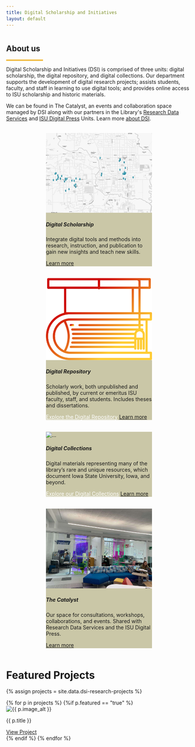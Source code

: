 ```yaml
---
title: Digital Scholarship and Initiatives
layout: default
---
```


<div style="display: flex; flex-direction: column; align-items: center;">
  <div style="width: 100%; max-width: 60rem;">
    <h2>About us</h2>
    <hr style="border: none; height: 4px; background-color: #f1be48; width: 100px; margin: 7px 0;">
    <p>Digital Scholarship and Initiatives (DSI) is comprised of three units: digital scholarship, the digital repository, and digital collections. Our department supports the development of digital research projects; assists students, faculty, and staff in learning to use digital tools; and provides online access to ISU scholarship and historic materials.</p>
    <p> We can be found in The Catalyst, an events and collaboration space managed by DSI along with our partners in the Library's <a href="https://www.lib.iastate.edu/research-and-teach/data-services">Research Data Services</a> and <a href="https://www.lib.iastate.edu/collections/digital-press">ISU Digital Press</a> Units. Learn more <a href="http://127.0.0.1:4000/about.html">about DSI</a>.</p>
  </div>
  <br>
    <div class="card-container" style="display: flex; justify-content: center; gap: 2rem; flex-wrap: wrap;">
        <div class="card" style="width: 18rem; background-color: #CAC7A7">
            <img src="assets\img\blackisc_map.jpg" class="card-img-top" alt="...">
            <div class="card-body">
            <h5 class="card-title">Digital Scholarship</h5>
            <p class="card-text">Integrate digital tools and methods into research, instruction, and publication to gain new insights and teach new skills.</p>
            <a href="https://www.lib.iastate.edu/research-and-teach/digital-scholarship" class="btn bg-iastate-gold" target="_blank" rel="noopener noreferrer">Learn more</a>
            </div>
        </div>
        <div class="card" style="width: 18rem; background-color: #CAC7A7">
            <img src="assets\img\DR_Student-Research.svg" class="card-img-top" alt="...">
            <div class="card-body">
            <h5 class="card-title">Digital Repository</h5>
            <p class="card-text">Scholarly work, both unpublished and published, by current or emeritus ISU faculty, staff, and students. Includes theses and dissertations.</p>
            <a href="https://dr.lib.iastate.edu/" class="btn bg-iastate-red" target="_blank" rel="noopener noreferrer" style="color: white; margin-bottom: 10px;">Explore the Digital Repository</a>
            <a href="https://www.lib.iastate.edu/collections/digital-repository-iowa-state-university" class="btn bg-iastate-gold" target="_blank" rel="noopener noreferrer">Learn more</a>
            </div>
        </div>
        <div class="card" style="width: 18rem; background-color: #CAC7A7">
            <img src="https://digitalcollections.lib.iastate.edu/iiif/2/isu:WPA_b6f10i5~JP2~~isu_public/full/500,/0/default.jpg" class="card-img-top" alt="...">
            <div class="card-body">
            <h5 class="card-title">Digital Collections</h5>
            <p class="card-text">Digital materials representing many of the library’s rare and unique resources, which document Iowa State University, Iowa, and beyond.</p>
            <a href="https://digitalcollections.lib.iastate.edu/" class="btn bg-iastate-red" target="_blank" rel="noopener noreferrer" style="color: white; margin-bottom: 10px;">Explore our Digital Collections</a>
            <a href="https://www.lib.iastate.edu/collections/digital-collections" class="btn bg-iastate-gold" target="_blank" rel="noopener noreferrer">Learn more</a>
            </div>
        </div>
        <div class="card" style="width: 18rem; background-color: #CAC7A7">
            <img src="assets\img\The Catalyst space 2 - reduced size.jpg" class="card-img-top" alt="...">
            <div class="card-body">
            <h5 class="card-title">The Catalyst</h5>
            <p class="card-text">Our space for consultations, workshops, collaborations, and events. Shared with Research Data Services and the ISU Digital Press.</p>
            <a href="https://www.lib.iastate.edu/visit-and-study/creation-and-learning-spaces/catalyst" class="btn bg-iastate-gold" target="_blank" rel="noopener noreferrer">Learn more</a>
            </div>
        </div>
    </div>
    <br>
</div>

# Featured Projects

{% assign projects = site.data.dsi-research-projects %}
<div class="row">
    {% for p in projects %}
        {%if p.featured == "true" %}
        <div class="col-md-3">
            <div class="card text-center mb-4">
                <img src="{{ p.image }}" class="card-img-top" alt="{{ p.image_alt }}">
                <div class="card-body">
                    <p class="card-title">{{ p.title }}</p>
                    <a href="{{ p.link }}" class="btn btn-outline-primary" target="_blank"      rel="noopener">View Project</a>
                </div>
            </div>
        </div>
        {% endif %}
    {% endfor %}
</div>